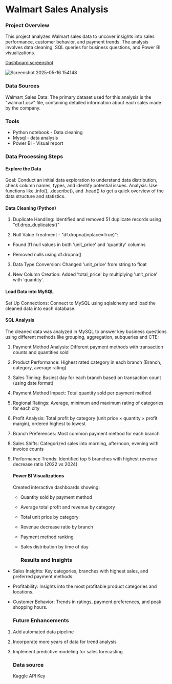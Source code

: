 # Walmart Sales Analysis
### Project Overview

This project analyzes Walmart sales data to uncover insights into sales performance, customer behavior, and payment trends. The analysis involves data cleaning, SQL queries for business questions, and Power BI visualizations.

[Dashboard screenshot](PNG)

![Screenshot 2025-05-16 154148](https://github.com/user-attachments/assets/3c691410-ec8f-47d0-9048-99ff8e33f910)


### Data Sources

Walmart_Sales Data: The primary dataset used for this analysis is the "walmart.csv" file, containing detailed information about each sales made by the company.


### Tools
- Python notebook - Data cleaning
- Mysql - data analysis
- Power BI - Visual report


 ### Data Processing Steps

#### Explore the Data
Goal: Conduct an initial data exploration to understand data distribution, check column names, types, and identify potential issues.
Analysis: Use functions like .info(), .describe(), and .head() to get a quick overview of the data structure and statistics.
 
#### Data Cleaning (Python)
1. Duplicate Handling: Identified and removed 51 duplicate records using "df.drop_duplicates()"

2. Null Value Treatment - "df.dropna(inplace=True)":

- Found 31 null values in both 'unit_price' and 'quantity' columns

- Removed nulls using df.dropna()

3. Data Type Conversion: Changed 'unit_price' from string to float

4. New Column Creation: Added 'total_price' by multiplying 'unit_price' with 'quantity'.

#### Load Data into MySQL 
Set Up Connections: Connect to MySQL using sqlalchemy and load the cleaned data into each database.

   #### SQL Analysis

   The cleaned data was analyzed in MySQL to answer key business questions using different methods like grouping, aggregation, subqueries and CTE:
   1. Payment Method Analysis: Different payment methods with transaction counts and quantities sold                                                                                      
   2. Product Performance: Highest rated category in each branch (Branch, category, average rating)
   3. Sales Timing: Busiest day for each branch based on transaction count (using date format)
   4. Payment Method Impact: Total quantity sold per payment method
   5. Regional Ratings: Average, minimum and maximum rating of categories for each city
   6. Profit Analysis: Total profit by category (unit price × quantity × profit margin), ordered highest to lowest
   7. Branch Preferences: Most common payment method for each branch
   8. Sales Shifts: Categorized sales into morning, afternoon, evening with invoice counts
   9. Performance Trends: Identified top 5 branches with highest revenue decrease ratio (2022 vs 2024)

       #### Power BI Visualizations
      Created interactive dashboards showing:
      - Quantity sold by payment method
      - Average total profit and revenue by category
      - Total unit price by category
      - Revenue decrease ratio by branch
      - Payment method ranking
      - Sales distribution by time of day
     
        ### Results and Insights

- Sales Insights: Key categories, branches with highest sales, and preferred payment methods.
- Profitability: Insights into the most profitable product categories and locations.
- Customer Behavior: Trends in ratings, payment preferences, and peak shopping hours.

  ### Future Enhancements
  
1. Add automated data pipeline
2. Incorporate more years of data for trend analysis
3. Implement predictive modeling for sales forecasting
  

   ### Data source
    Kaggle API Key 
   
